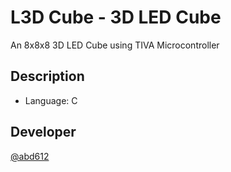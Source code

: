 # L3D Cube - 3D LED Cube

An 8x8x8 3D LED Cube using TIVA Microcontroller

## Description

* Language: C

## Developer
 
[@abd612](https://github.com/abd612)